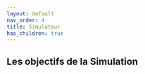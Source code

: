 ```yaml
---
layout: default
nav_order: 4
title: Simulateur
has_children: true
---
```


## Les objectifs de la Simulation

